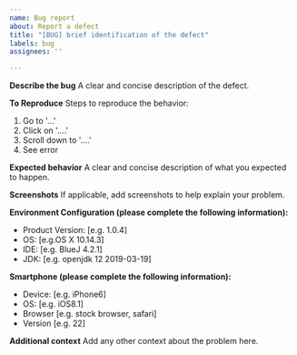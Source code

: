```yaml
---
name: Bug report
about: Report a defect
title: "[BUG] brief identification of the defect"
labels: bug
assignees: ''

---
```


**Describe the bug**
A clear and concise description of the defect.

**To Reproduce**
Steps to reproduce the behavior:
1. Go to '...'
2. Click on '....'
3. Scroll down to '....'
4. See error

**Expected behavior**
A clear and concise description of what you expected to happen.

**Screenshots**
If applicable, add screenshots to help explain your problem.

**Environment Configuration (please complete the following information):**
 - Product Version: [e.g. 1.0.4]
 - OS: [e.g.OS X 10.14.3]
 - IDE: [e.g. BlueJ 4.2.1]
 - JDK: [e.g. openjdk 12 2019-03-19]

**Smartphone (please complete the following information):**
 - Device: [e.g. iPhone6]
 - OS: [e.g. iOS8.1]
 - Browser [e.g. stock browser, safari]
 - Version [e.g. 22]

**Additional context**
Add any other context about the problem here.
